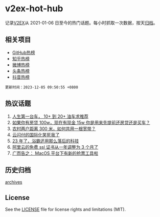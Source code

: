 # v2ex-hot-hub

 记录[V2EX](https://www.v2ex.com/)从 2021-01-06 日至今的热门话题。每小时抓取一次数据，按天[归档](archives)。
 
 ## 相关项目

- [GitHub热榜](https://github.com/lonnyzhang423/github-hot-hub)
- [知乎热榜](https://github.com/lonnyzhang423/zhihu-hot-hub)
- [微博热榜](https://github.com/lonnyzhang423/weibo-hot-hub)
- [头条热榜](https://github.com/lonnyzhang423/toutiao-hot-hub)
- [抖音热榜](https://github.com/lonnyzhang423/douyin-hot-hub)


 `更新时间：2023-12-05 09:50:55 +0800`

## 热议话题

1. [人生第一台车， 10+ 到 20+ 油车求推荐](https://www.v2ex.com/t/997415)
1. [如果你有房贷 100w，现在有现金 15w 你是用来先提前还房贷还是买车？](https://www.v2ex.com/t/997559)
1. [农村两户距离 300 米，如何共用一根宽带？](https://www.v2ex.com/t/997456)
1. [云闪付的国际化笑死我了](https://www.v2ex.com/t/997383)
1. [23 年了，浴霸还用那么落后的科技](https://www.v2ex.com/t/997441)
1. [阿里云的免费 ssl 证书从一年调整为 3 个月了](https://www.v2ex.com/t/997408)
1. [广而告之： MacOS 平台下有新的抢票工具啦](https://www.v2ex.com/t/997426)

## 历史归档

[archives](archives)

## License

See the [LICENSE](LICENSE) file for license rights and limitations (MIT).
